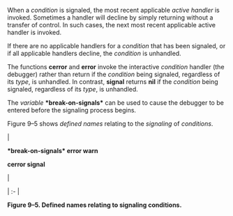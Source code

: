  



When a *condition* is signaled, the most recent applicable *active handler* is invoked. Sometimes a handler will decline by simply returning without a transfer of control. In such cases, the next most recent applicable active handler is invoked. 



If there are no applicable handlers for a *condition* that has been signaled, or if all applicable handlers decline, the *condition* is unhandled. 



The functions **cerror** and **error** invoke the interactive *condition* handler (the debugger) rather than return if the *condition* being signaled, regardless of its *type*, is unhandled. In contrast, **signal** returns **nil** if the *condition* being signaled, regardless of its *type*, is unhandled. 



The *variable* **\*break-on-signals\*** can be used to cause the debugger to be entered before the signaling process begins. 



Figure 9–5 shows *defined names* relating to the *signaling* of *conditions*. 



|<p>**\*break-on-signals\* error warn** </p><p>**cerror signal**</p>|

| :- |





**Figure 9–5. Defined names relating to signaling conditions.** 







 



 



